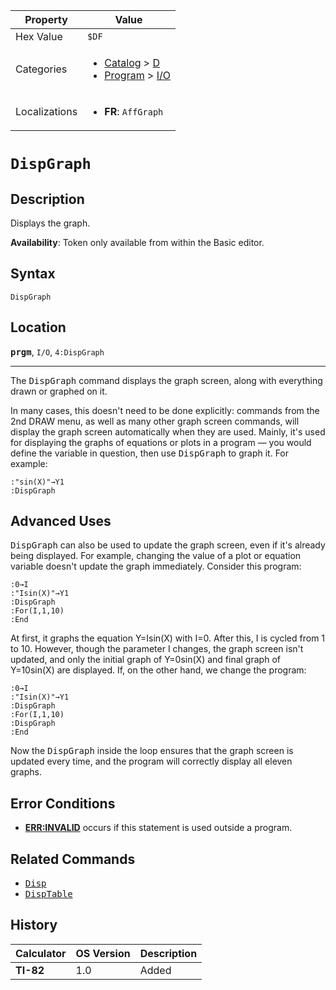 | Property      | Value |
|---------------|-------|
| Hex Value     | `$DF`|
| Categories    | <ul><li>[Catalog](<../categories/Catalog.md>) > [D](<../categories/Catalog.md#D>)</li><li>[Program](<../categories/Program.md>) > [I/O](<../categories/Program.md#I/O>)</li></ul> |
| Localizations | <ul><li><b>FR</b>: `AffGraph`</li></ul> |

# `DispGraph`

## Description
Displays the graph.


<b>Availability</b>: Token only available from within the Basic editor.

## Syntax
`DispGraph`

## Location
<tt><kbd><b>prgm</b></kbd></tt>, `I/O`, `4:DispGraph`
<hr>

The <tt>DispGraph</tt> command displays the graph screen, along with everything drawn or graphed on it.

In many cases, this doesn't need to be done explicitly: commands from the 2nd DRAW menu, as well as many other graph screen commands, will display the graph screen automatically when they are used. Mainly, it's used for displaying the graphs of equations or plots in a program — you would define the variable in question, then use <tt>DispGraph</tt> to graph it. For example:

```ti-basic
:"sin(X)"→Y1
:DispGraph
```

## Advanced Uses

<tt>DispGraph</tt> can also be used to update the graph screen, even if it's already being displayed. For example, changing the value of a plot or equation variable doesn't update the graph immediately. Consider this program:

```ti-basic
:0→I
:"Isin(X)"→Y1
:DispGraph
:For(I,1,10)
:End
```

At first, it graphs the equation Y=Isin(X) with I=0. After this, I is cycled from 1 to 10. However, though the parameter I changes, the graph screen isn't updated, and only the initial graph of Y=0sin(X) and final graph of Y=10sin(X) are displayed. If, on the other hand, we change the program:

```ti-basic
:0→I
:"Isin(X)"→Y1
:DispGraph
:For(I,1,10)
:DispGraph
:End
```

Now the <tt>DispGraph</tt> inside the loop ensures that the graph screen is updated every time, and the program will correctly display all eleven graphs.

## Error Conditions

*   **[ERR:INVALID](errors#invalid)** occurs if this statement is used outside a program.

## Related Commands

*   <tt><a href="Disp.md">Disp</a></tt>
*   <tt><a href="DispTable.md">DispTable</a></tt>

## History
| Calculator | OS Version | Description |
|------------|------------|-------------|
| <b>TI-82</b> | 1.0 | Added |


